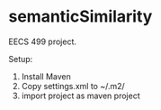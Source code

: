 semanticSimilarity
==================

EECS 499 project.

Setup:

1. Install Maven 
2. Copy settings.xml to ~/.m2/
3. import project as maven project
